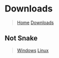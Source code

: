 # Downloads

>[Home](/)
>[Downloads](/downloads)

## Not Snake
>[Windows](https://github.com/Scratchysoft/Not-Snake/raw/master/Not%20Snake%20Windows.zip)
>[Linux](https://github.com/Scratchysoft/Not-Snake/raw/master/Not%20Snake%20Linux.zip)
